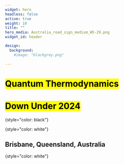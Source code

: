 ```yaml
---
widget: hero
headless: false
active: true
weight: 10
title: ""
hero_media: Australia_road_sign_medium_W5-29.png
widget_id: header

design:
  background:
    #image: "blackgrey.png"
    
---
```


# <mark>**Quantum Thermodynamics**</mark>
# <mark>**Down Under 2024**</mark>
{style="color: black"}
<br>

<!-- ## 2024 -->
{style="color: white"}
## Brisbane, Queensland, Australia
{style="color: white"}

<br>
